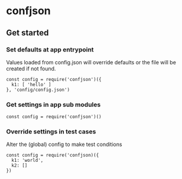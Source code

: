 confjson
====

## Get started

### Set defaults at app entrypoint

Values loaded from config.json will override defaults or the file will be created if not found.

```
const config = require('confjson')({
  k1: [ 'hello' ]
}, 'config/config.json')
```

### Get settings in app sub modules

```
const config = require('confjson')()
```

### Override settings in test cases

Alter the (global) config to make test conditions 

```
const config = require('confjson)({
  k1: 'world',
  k2: []
})
```
